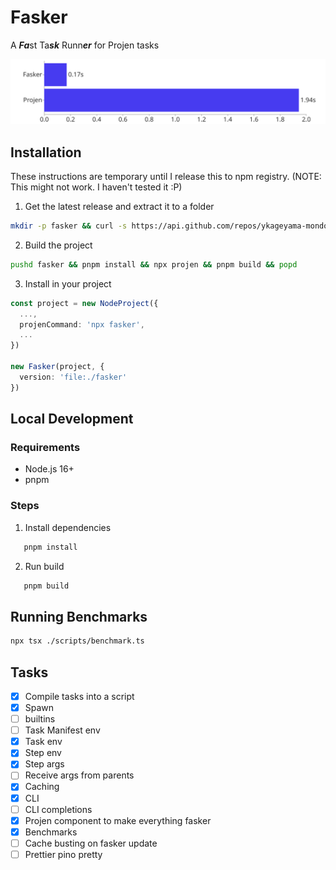 # Fasker

A ***Fa***st Ta***sk*** Runn***er*** for Projen tasks

<p align="center">
  <picture>
    <source media="(prefers-color-scheme: dark)" srcset="./assets/benchmark-dark.svg">
    <source media="(prefers-color-scheme: light)" srcset="./assets/benchmark-light.svg">
    <img alt="Bar chart with benchmark results" src="/assets/benchmark-light.svg">
  </picture>
</p>

## Installation

These instructions are temporary until I release this to npm registry. (NOTE: This might not work. I haven't tested it :P)

1. Get the latest release and extract it to a folder
```sh
mkdir -p fasker && curl -s https://api.github.com/repos/ykageyama-mondo/fasker/releases/latest | jq '.tarball_url' | xargs -r -I{} curl -L {} | tar -xz -C fasker --strip-components=1
```
2. Build the project
```sh
pushd fasker && pnpm install && npx projen && pnpm build && popd
```
3. Install in your project
```typescript
const project = new NodeProject({
  ...,
  projenCommand: 'npx fasker',
  ...
})

new Fasker(project, {
  version: 'file:./fasker'
})
```

## Local Development

### Requirements

- Node.js 16+
- pnpm

### Steps

1. Install dependencies
```sh
   pnpm install
```
2. Run build
```sh
   pnpm build
```

## Running Benchmarks

```sh
npx tsx ./scripts/benchmark.ts
```

## Tasks

- [x] Compile tasks into a script
- [x] Spawn
- [ ] builtins
- [ ] Task Manifest env
- [x] Task env
- [x] Step env
- [x] Step args
- [ ] Receive args from parents
- [x] Caching
- [x] CLI
- [ ] CLI completions
- [x] Projen component to make everything fasker
- [x] Benchmarks
- [ ] Cache busting on fasker update
- [ ] Prettier pino pretty
